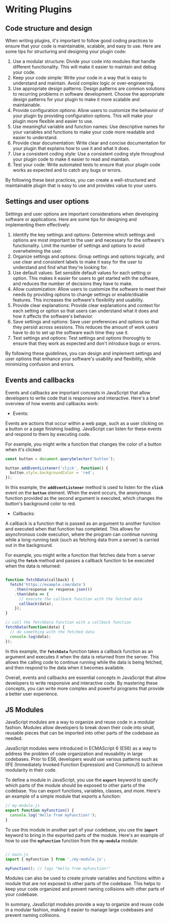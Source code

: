 # Writing Plugins

## Code structure and design

When writing plugins, it's important to follow good coding practices to ensure that your code is maintainable, scalable, and easy to use. Here are some tips for structuring and designing your plugin code:

1. Use a modular structure: Divide your code into modules that handle different functionality. This will make it easier to maintain and debug your code.
2. Keep your code simple: Write your code in a way that is easy to understand and maintain. Avoid complex logic or over-engineering.
3. Use appropriate design patterns: Design patterns are common solutions to recurring problems in software development. Choose the appropriate design patterns for your plugin to make it more scalable and maintainable.
4. Provide configuration options: Allow users to customize the behavior of your plugin by providing configuration options. This will make your plugin more flexible and easier to use.
5. Use meaningful variable and function names: Use descriptive names for your variables and functions to make your code more readable and easier to understand.
6. Provide clear documentation: Write clear and concise documentation for your plugin that explains how to use it and what it does.
7. Use a consistent coding style: Use a consistent coding style throughout your plugin code to make it easier to read and maintain.
8. Test your code: Write automated tests to ensure that your plugin code works as expected and to catch any bugs or errors.

By following these best practices, you can create a well-structured and maintainable plugin that is easy to use and provides value to your users.

## Settings and user options

Settings and user options are important considerations when developing software or applications. Here are some tips for designing and implementing them effectively:

1. Identify the key settings and options: Determine which settings and options are most important to the user and necessary for the software's functionality. Limit the number of settings and options to avoid overwhelming the user.
2. Organize settings and options: Group settings and options logically, and use clear and consistent labels to make it easy for the user to understand and find what they're looking for.
3. Use default values: Set sensible default values for each setting or option. This makes it easier for users to get started with the software, and reduces the number of decisions they have to make.
4. Allow customization: Allow users to customize the software to meet their needs by providing options to change settings or enable/disable features. This increases the software's flexibility and usability.
5. Provide clear explanations: Provide clear explanations and context for each setting or option so that users can understand what it does and how it affects the software's behavior.
6. Save settings and options: Save user preferences and options so that they persist across sessions. This reduces the amount of work users have to do to set up the software each time they use it.
7. Test settings and options: Test settings and options thoroughly to ensure that they work as expected and don't introduce bugs or errors.

By following these guidelines, you can design and implement settings and user options that enhance your software's usability and flexibility, while minimizing confusion and errors.

## Events and callbacks

Events and callbacks are important concepts in JavaScript that allow developers to write code that is responsive and interactive. Here's a brief overview of how events and callbacks work:

- Events:

Events are actions that occur within a web page, such as a user clicking on a button or a page finishing loading. JavaScript can listen for these events and respond to them by executing code.

For example, you might write a function that changes the color of a button when it's clicked:

```jsx
const button = document.querySelector('button');

button.addEventListener('click', function() {
  button.style.backgroundColor = 'red';
});

```

In this example, the **`addEventListener`** method is used to listen for the **`click`** event on the **`button`** element. When the event occurs, the anonymous function provided as the second argument is executed, which changes the button's background color to red.

- Callbacks:

A callback is a function that is passed as an argument to another function and executed when that function has completed. This allows for asynchronous code execution, where the program can continue running while a long-running task (such as fetching data from a server) is carried out in the background.

For example, you might write a function that fetches data from a server using the **`fetch`** method and passes a callback function to be executed when the data is returned:

```jsx

function fetchData(callback) {
  fetch('https://example.com/data')
    .then(response => response.json())
    .then(data => {
      // execute the callback function with the fetched data
      callback(data);
    });
}

// call the fetchData function with a callback function
fetchData(function(data) {
  // do something with the fetched data
  console.log(data);
});

```

In this example, the **`fetchData`** function takes a callback function as an argument and executes it when the data is returned from the server. This allows the calling code to continue running while the data is being fetched, and then respond to the data when it becomes available.

Overall, events and callbacks are essential concepts in JavaScript that allow developers to write responsive and interactive code. By mastering these concepts, you can write more complex and powerful programs that provide a better user experience.

## JS Modules

JavaScript modules are a way to organize and reuse code in a modular fashion. Modules allow developers to break down their code into small, reusable pieces that can be imported into other parts of the codebase as needed.

JavaScript modules were introduced in ECMAScript 6 (ES6) as a way to address the problem of code organization and reusability in large codebases. Prior to ES6, developers would use various patterns such as IIFE (Immediately Invoked Function Expression) and CommonJS to achieve modularity in their code.

To define a module in JavaScript, you use the **`export`** keyword to specify which parts of the module should be exposed to other parts of the codebase. You can export functions, variables, classes, and more. Here's an example of a simple module that exports a function:

```jsx
// my-module.js
export function myFunction() {
  console.log('Hello from myFunction!');
}

```

To use this module in another part of your codebase, you use the **`import`** keyword to bring in the exported parts of the module. Here's an example of how to use the **`myFunction`** function from the **`my-module`** module:

```jsx

// main.js
import { myFunction } from './my-module.js';

myFunction(); // logs "Hello from myFunction!"

```

Modules can also be used to create private variables and functions within a module that are not exposed to other parts of the codebase. This helps to keep your code organized and prevent naming collisions with other parts of your codebase.

In summary, JavaScript modules provide a way to organize and reuse code in a modular fashion, making it easier to manage large codebases and prevent naming collisions.